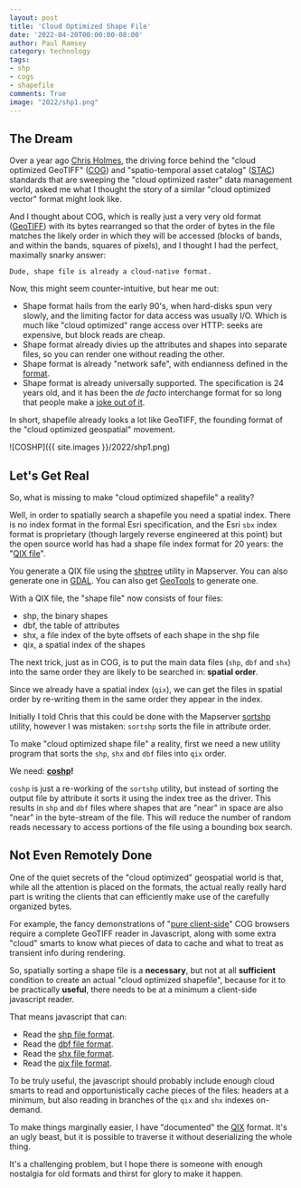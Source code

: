 ```yaml
---
layout: post
title: 'Cloud Optimized Shape File'
date: '2022-04-20T00:00:00-08:00'
author: Paul Ramsey
category: technology
tags:
- shp
- cogs
- shapefile
comments: True
image: "2022/shp1.png"
---
```


## The Dream

Over a year ago [Chris Holmes](https://twitter.com/opencholmes), the driving force behind the "cloud optimized GeoTIFF" ([COG](https://www.cogeo.org/)) and "spatio-temporal asset catalog" ([STAC](https://stacspec.org/)) standards that are sweeping the "cloud optimized raster" data management world, asked me what I thought the story of a similar "cloud optimized vector" format might look like.

And I thought about COG, which is really just a very very old format ([GeoTIFF](https://trac.osgeo.org/geotiff/)) with its bytes rearranged so that the order of bytes in the file matches the likely order in which they will be accessed (blocks of bands, and within the bands, squares of pixels), and I thought I had the perfect, maximally snarky answer:

    Dude, shape file is already a cloud-native format.

Now, this might seem counter-intuitive, but hear me out:

* Shape format hails from the early 90's, when hard-disks spun very slowly, and the limiting factor for data access was usually I/O. Which is much like "cloud optimized" range access over HTTP: seeks are expensive, but block reads are cheap.
* Shape format already divies up the attributes and shapes into separate files, so you can render one without reading the other.
* Shape format is already "network safe", with endianness defined in the [format](https://support.esri.com/en/white-paper/279).
* Shape format is already universally supported. The specification is 24 years old, and it has been the *de facto* interchange format for so long that people make a [joke out of it](https://twitter.com/shapefiIe).

In short, shapefile already looks a lot like GeoTIFF, the founding format of the "cloud optimized geospatial" movement.

![COSHP]({{ site.images }}/2022/shp1.png)


## Let's Get Real

So, what is missing to make "cloud optimized shapefile" a reality?

Well, in order to spatially search a shapefile you need a spatial index. There is no index format in the formal Esri specification, and the Esri `sbx` index format is proprietary (though largely reverse engineered at this point) but the open source world has had a shape file index format for 20 years: the "[QIX file](https://mapserver.gis.umn.edu/it/utilities/shptree.html)". 

You generate a QIX file using the [shptree](https://mapserver.gis.umn.edu/it/utilities/shptree.html) utility in Mapserver. You can also generate one in [GDAL](https://gdal.org/drivers/vector/shapefile.html#layer-creation-options). You can also get [GeoTools](https://docs.geotools.org/maintenance/userguide/library/data/shape.html) to generate one.

With a QIX file, the "shape file" now consists of four files:

* shp, the binary shapes
* dbf, the table of attributes
* shx, a file index of the byte offsets of each shape in the shp file
* qix, a spatial index of the shapes

The next trick, just as in COG, is to put the main data files (`shp`, `dbf` and `shx`) into the same order they are likely to be searched in: **spatial order**.

Since we already have a spatial index (`qix`), we can get the files in spatial order by re-writing them in the same order they appear in the index.

Initially I told Chris that this could be done with the Mapserver [sortshp](https://mapserver.org/utilities/sortshp.html) utility, however I was mistaken: `sortshp` sorts the file in attribute order.

To make "cloud optimized shape file" a reality, first we need a new utility program that sorts the `shp`, `shx` and `dbf` files into `qix` order. 

We need: **[coshp](https://github.com/MapServer/MapServer/pull/6518)!**

`coshp` is just a re-working of the `sortshp` utility, but instead of sorting the output file by attribute it sorts it using the index tree as the driver. This results in `shp` and `dbf` files where shapes that are "near" in space are also "near" in the byte-stream of the file. This will reduce the number of random reads necessary to access portions of the file using a bounding box search.

## Not Even Remotely Done

One of the quiet secrets of the "cloud optimized" geospatial world is that, while all the attention is placed on the formats, the actual really really hard part is writing the clients that can efficiently make use of the carefully organized bytes.

For example, the fancy demonstrations of "[pure client-side](https://geotiffjs.github.io/cog-explorer/)" COG browsers require a complete GeoTIFF reader in Javascript, along with some extra "cloud" smarts to know what pieces of data to cache and what to treat as transient info during rendering. 

So, spatially sorting a shape file is a **necessary**, but not at all **sufficient** condition to create an actual "cloud optimized shapefile", because for it to be practically **useful**, there needs to be at a minimum a client-side javascript reader. 

That means javascript that can:

* Read the [shp file format](https://support.esri.com/en/white-paper/279).
* Read the [dbf file format](https://www.dbf2002.com/dbf-file-format.html).
* Read the [shx file format](https://support.esri.com/en/white-paper/279).
* Read the [qix file format](https://github.com/pramsey/mapserver/blob/main-coshp/coshp.md).

To be truly useful, the javascript should probably include enough cloud smarts to read and opportunistically cache pieces of the files: headers at a minimum, but also reading in branches of the `qix` and `shx` indexes on-demand.

To make things marginally easier, I have "documented" the [QIX](https://github.com/pramsey/mapserver/blob/main-coshp/coshp.md) format. It's an ugly beast, but it is possible to traverse it without deserializing the whole thing.

It's a challenging problem, but I hope there is someone with enough nostalgia for old formats and thirst for glory to make it happen. 

